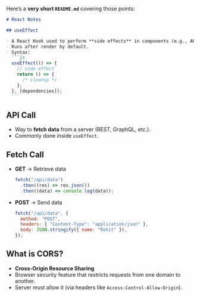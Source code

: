 Here’s a **very short `README.md`** covering those points:

````markdown
# React Notes

## useEffect

- A React Hook used to perform **side effects** in components (e.g., API calls, event listeners).
- Runs after render by default.
- Syntax:
  ```js
  useEffect(() => {
    // side effect
    return () => {
      /* cleanup */
    };
  }, [dependencies]);
  ```
````

## API Call

- Way to **fetch data** from a server (REST, GraphQL, etc.).
- Commonly done inside `useEffect`.

## Fetch Call

- **GET** → Retrieve data

  ```js
  fetch("/api/data")
    .then((res) => res.json())
    .then((data) => console.log(data));
  ```

- **POST** → Send data

  ```js
  fetch("/api/data", {
    method: "POST",
    headers: { "Content-Type": "application/json" },
    body: JSON.stringify({ name: "Rohit" }),
  });
  ```

## What is CORS?

- **Cross-Origin Resource Sharing**
- Browser security feature that restricts requests from one domain to another.
- Server must allow it (via headers like `Access-Control-Allow-Origin`).
